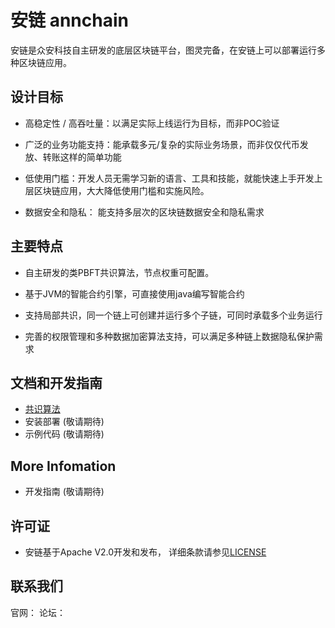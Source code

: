 安链 annchain
============
安链是众安科技自主研发的底层区块链平台，图灵完备，在安链上可以部署运行多种区块链应用。

设计目标
-------------
* 高稳定性 / 高吞吐量：以满足实际上线运行为目标，而非POC验证

* 广泛的业务功能支持：能承载多元/复杂的实际业务场景，而非仅仅代币发放、转账这样的简单功能

* 低使用门槛：开发人员无需学习新的语言、工具和技能，就能快速上手开发上层区块链应用，大大降低使用门槛和实施风险。

* 数据安全和隐私： 能支持多层次的区块链数据安全和隐私需求


主要特点
-------------
* 自主研发的类PBFT共识算法，节点权重可配置。

* 基于JVM的智能合约引擎，可直接使用java编写智能合约

* 支持局部共识，同一个链上可创建并运行多个子链，可同时承载多个业务运行

* 完善的权限管理和多种数据加密算法支持，可以满足多种链上数据隐私保护需求


文档和开发指南
-------------
* [共识算法](https://github.com/annchain/wiki/blob/master/共识算法.md)
* 安装部署    (敬请期待)
* 示例代码    (敬请期待)

More Infomation
-------------
* 开发指南    (敬请期待)

许可证
------
* 安链基于Apache V2.0开发和发布， 详细条款请参见[LICENSE](http://www.apache.org/licenses/LICENSE-2.0)

联系我们
------------
官网：
论坛：
